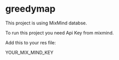 # greedymap

This project is using MixMind databse. 

To run this project you need Api Key from mixmind.

Add this to your res file:

<string name="mmkey">YOUR_MIX_MIND_KEY</string>
